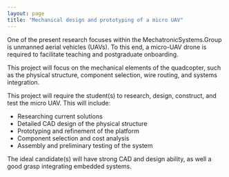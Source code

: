 ```yaml
---
layout: page
title: "Mechanical design and prototyping of a micro UAV"
---
```


One of the present research focuses within the MechatronicSystems.Group is unmanned aerial vehicles (UAVs). To this end, a micro-UAV drone is required to facilitate teaching and postgraduate onboarding.

This project will focus on the mechanical elements of the quadcopter, such as the physical structure, component selection, wire routing, and systems integration.

This project will require the student(s) to research, design, construct, and test the micro UAV. This will include:

<ul>
  <li>Researching current solutions</li>
  <li>Detailed CAD design of the physical structure</li>
  <li>Prototyping and refinement of the platform</li>
  <li>Component selection and cost analysis</li>
  <li>Assembly and preliminary testing of the system</li>
</ul>

The ideal candidate(s) will have strong CAD and design ability, as well a good grasp integrating embedded systems.
